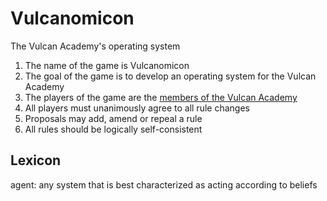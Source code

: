 # Vulcanomicon

The Vulcan Academy's operating system

1. The name of the game is Vulcanomicon
1. The goal of the game is to develop an operating system for the Vulcan Academy
1. The players of the game are the [members of the Vulcan Academy](https://github.com/orgs/Vulcan-Academy/people)
1. All players must unanimously agree to all rule changes
1. Proposals may add, amend or repeal a rule
1. All rules should be logically self-consistent

## Lexicon

agent: any system that is best characterized as acting according to beliefs
